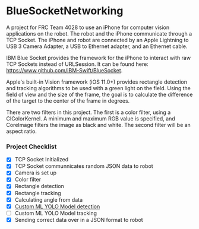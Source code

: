 # BlueSocketNetworking
A project for FRC Team 4028 to use an iPhone for computer vision applications on the robot. The robot and the iPhone communicate through a TCP Socket. The iPhone and robot are connected by an Apple Lightning to USB 3 Camera Adapter, a USB to Ethernet adapter, and an Ethernet cable.

IBM Blue Socket provides the framework for the iPhone to interact with raw TCP Sockets instead of URLSession. It can be found here: https://www.github.com/IBM-Swift/BlueSocket.

Apple's built-in Vision framework (iOS 11.0+) provides rectangle detection and tracking algorithms to be used with a green light on the field. Using the field of view and the size of the frame, the goal is to calculate the difference of the target to the center of the frame in degrees.

There are two filters in this project. The first is a color filter, using a CIColorKernel. A minimum and maximum RGB value is specified, and CoreImage filters the image as black and white. The second filter will be an aspect ratio.

### Project Checklist

- [x] TCP Socket Initialized
- [x] TCP Socket communnicates random JSON data to robot 
- [x] Camera is set up
- [x] Color filter
- [x] Rectangle detection
- [x] Rectangle tracking
- [x] Calculating angle from data
- [x] [Custom ML YOLO Model detection](https://github.com/technology08/2019-Data-Capture)
- [ ] Custom ML YOLO Model tracking
- [x] Sending correct data over in a JSON format to robot
